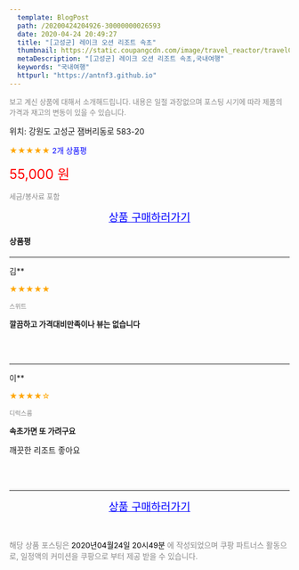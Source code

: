 ```yaml
---
  template: BlogPost
  path: /20200424204926-30000000026593
  date: 2020-04-24 20:49:27
  title: "[고성군] 레이크 오션 리조트 속초"
  thumbnail: https://static.coupangcdn.com/image/travel_reactor/travelConnect/hotel/C00242129/d2a2e74d-f286-433a-b6ce-3eb02f532dc4.jpg
  metaDescription: "[고성군] 레이크 오션 리조트 속초,국내여행"
  keywords: "국내여행"
  httpurl: "https://antnf3.github.io"
---
```

  
<span style="color: #888;font-size:0.8rem">보고 계신 상품에 대해서 소개해드립니다.
내용은 일절 과장없으며 포스팅 시기에 따라 제품의 가격과 재고의 변동이 있을 수 있습니다.</span>
  
<span style="font-size: 0.9rem;">위치: 강원도 고성군 잼버리동로 583-20</span>
  
<span style="color: orange;">★★★★★</span> <span style="color: blue;font-size: 0.85rem;">2개 상품평</span>
  
<span style="color: red;font-size: 1.5rem;">55,000 원</span>
  
<span style="color: #888;font-size:0.8rem">세금/봉사료 포함</span>





<p align="center"><a href="http://me2.do/FIrtiaVp" style="font-size: 1.2rem; color: blue;">상품 구매하러가기</a></p>

#### 상품평
  
---
  
김**
    
<span style="color: orange;">★★★★★</span>
    
<span style="color: #888;font-size:0.7rem">스위트</span>
    
<span style="font-size:0.85rem">**깔끔하고 가격대비만족이나 뷰는 없습니다**</span>
    

    
<br>
<br>

---
  
이**
    
<span style="color: orange;">★★★★☆</span>
    
<span style="color: #888;font-size:0.7rem">디럭스룸</span>
    
<span style="font-size:0.85rem">**속초가면 또 가려구요**</span>
    
<span style="font-size: 0.9rem;">깨끗한 리조트 좋아요</span>
    
<br>
<br>


  
---
  
<p align="center"><a href="http://me2.do/FIrtiaVp" style="font-size: 1.2rem; color: blue;">상품 구매하러가기</a></p>
  
<br>
  
<span style="font-size: 0.85rem; color: #888;">해당 상품 포스팅은 <span style="color: #000;"> 2020년04월24일 20시49분 </span> 에 작성되었으며 쿠팡 파트너스 활동으로, 일정액의 커미션을 쿠팡으로 부터 제공 받을 수 있습니다.</span>
